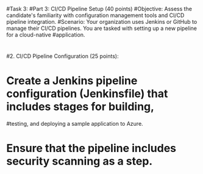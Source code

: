 #Task 3:
#Part 3: CI/CD Pipeline Setup (40 points)
#Objective: Assess the candidate's familiarity with configuration management tools and CI/CD pipeline integration.
#Scenario: Your organization uses Jenkins or GitHub to manage their CI/CD pipelines. You are tasked with setting up a new pipeline for a cloud-native #application.
#
#2. CI/CD Pipeline Configuration (25 points):
# Create a Jenkins pipeline configuration (Jenkinsfile) that includes stages for building,
#testing, and deploying a sample application to Azure.
# Ensure that the pipeline includes security scanning as a step.
